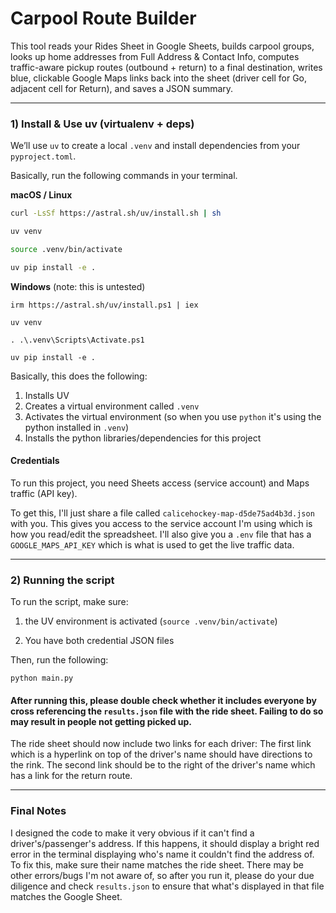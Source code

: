 # Carpool Route Builder

This tool reads your Rides Sheet in Google Sheets, builds carpool groups, looks up home addresses from Full Address & Contact Info, computes traffic-aware pickup routes (outbound + return) to a final destination, writes blue, clickable Google Maps links back into the sheet (driver cell for Go, adjacent cell for Return), and saves a JSON summary.

---

### 1) Install & Use uv (virtualenv + deps)

We’ll use `uv` to create a local `.venv` and install dependencies from your `pyproject.toml`.

Basically, run the following commands in your terminal.

**macOS / Linux**

```bash
curl -LsSf https://astral.sh/uv/install.sh | sh

uv venv

source .venv/bin/activate

uv pip install -e .
```

**Windows** (note: this is untested)

```shell
irm https://astral.sh/uv/install.ps1 | iex

uv venv

. .\.venv\Scripts\Activate.ps1

uv pip install -e .
```

Basically, this does the following:
1. Installs UV
2. Creates a virtual environment called `.venv`
3. Activates the virtual environment (so when you use `python` it's using the python installed in `.venv`)
4. Installs the python libraries/dependencies for this project

#### Credentials

To run this project, you need Sheets access (service account) and Maps traffic (API key). 

To get this, I'll just share a file called `calicehockey-map-d5de75ad4b3d.json` with you. This gives you access to the service account I'm using which is how you read/edit the spreadsheet. I'll also give you a `.env` file that has a `GOOGLE_MAPS_API_KEY` which is what is used to get the live traffic data.

---

### 2) Running the script

To run the script, make sure:

1) the UV environment is activated (`source .venv/bin/activate`) 

2) You have both credential JSON files


Then, run the following:

```
python main.py
```

#### After running this, please double check whether it includes everyone by cross referencing the `results.json` file with the ride sheet. Failing to do so may result in people not getting picked up.

The ride sheet should now include two links for each driver: The first link which is a hyperlink on top of the driver's name should have directions to the rink. The second link should be to the right of the driver's name which has a link for the return route.

---

### Final Notes

I designed the code to make it very obvious if it can't find a driver's/passenger's address. If this happens, it should display a bright red error in the terminal displaying who's name it couldn't find the address of. To fix this, make sure their name matches the ride sheet. There may be other errors/bugs I'm not aware of, so after you run it, please do your due diligence and check `results.json` to ensure that what's displayed in that file matches the Google Sheet.